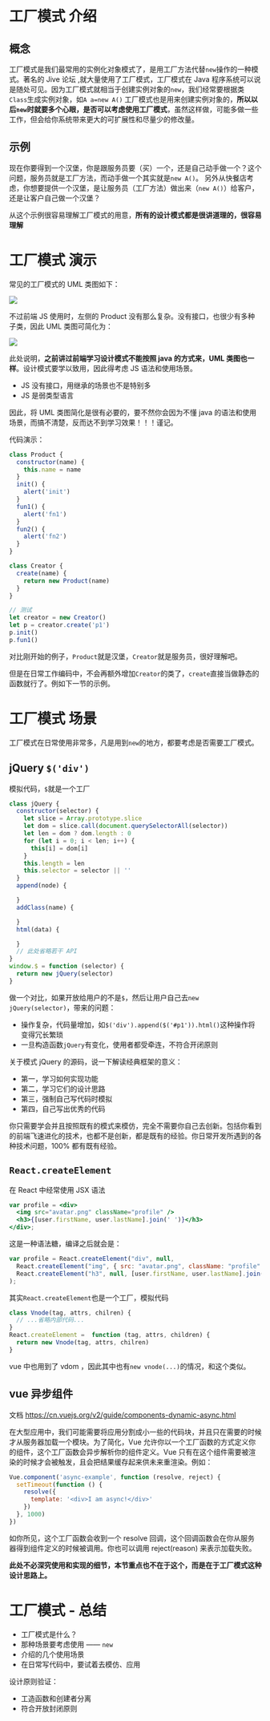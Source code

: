 # 工厂模式 介绍

## 概念

工厂模式是我们最常用的实例化对象模式了，是用工厂方法代替`new`操作的一种模式。著名的 Jive 论坛 ,就大量使用了工厂模式，工厂模式在 Java 程序系统可以说是随处可见。因为工厂模式就相当于创建实例对象的`new`，我们经常要根据类`Class`生成实例对象，如`A a=new A()` 工厂模式也是用来创建实例对象的，**所以以后`new`时就要多个心眼，是否可以考虑使用工厂模式**，虽然这样做，可能多做一些工作，但会给你系统带来更大的可扩展性和尽量少的修改量。

## 示例

现在你要得到一个汉堡，你是跟服务员要（买）一个，还是自己动手做一个？这个问题，服务员就是工厂方法，而动手做一个其实就是`new A()`。
另外从快餐店考虑，你想要提供一个汉堡，是让服务员（工厂方法）做出来（`new A()`）给客户，还是让客户自己做一个汉堡？

从这个示例很容易理解工厂模式的用意，**所有的设计模式都是很讲道理的，很容易理解**

# 工厂模式 演示

常见的工厂模式的 UML 类图如下：

![](./img/1.jpeg)

不过前端 JS 使用时，左侧的 Product 没有那么复杂。没有接口，也很少有多种子类，因此 UML 类图可简化为：

![](./img/2.png)


此处说明，**之前讲过前端学习设计模式不能按照 java 的方式来，UML 类图也一样**。设计模式要学以致用，因此得考虑 JS 语法和使用场景。

- JS 没有接口，用继承的场景也不是特别多
- JS 是弱类型语言

因此，将 UML 类图简化是很有必要的，要不然你会因为不懂 java 的语法和使用场景，而搞不清楚，反而达不到学习效果！！！谨记。

代码演示：

```js
class Product {
  constructor(name) {
    this.name = name
  }
  init() {
    alert('init')
  }
  fun1() {
    alert('fn1')
  }
  fun2() {
    alert('fn2')
  }
}

class Creator {
  create(name) {
    return new Product(name)
  }
}

// 测试
let creator = new Creator()
let p = creator.create('p1')
p.init()
p.fun1()
```

对比刚开始的例子，`Product`就是汉堡，`Creator`就是服务员，很好理解吧。

但是在日常工作编码中，不会再额外增加`Creator`的类了，`create`直接当做静态的函数就行了。例如下一节的示例。

# 工厂模式 场景

工厂模式在日常使用非常多，凡是用到`new`的地方，都要考虑是否需要工厂模式。

## jQuery `$('div')`

模拟代码，`$`就是一个工厂

```js
class jQuery {
  constructor(selector) {
    let slice = Array.prototype.slice
    let dom = slice.call(document.querySelectorAll(selector))
    let len = dom ? dom.length : 0
    for (let i = 0; i < len; i++) {
      this[i] = dom[i]
    }
    this.length = len
    this.selector = selector || ''
  }
  append(node) {

  }
  addClass(name) {

  }
  html(data) {

  }
  // 此处省略若干 API
}
window.$ = function (selector) {
  return new jQuery(selector)
}
```

做一个对比，如果开放给用户的不是`$`，然后让用户自己去`new jQuery(selector)`，带来的问题：

- 操作复杂，代码量增加，如`$('div').append($('#p1')).html()`这种操作将变得冗长繁琐
- 一旦构造函数`jQuery`有变化，使用者都受牵连，不符合开闭原则

关于模式 jQuery 的源码，说一下解读经典框架的意义：

- 第一，学习如何实现功能
- 第二，学习它们的设计思路
- 第三，强制自己写代码时模拟
- 第四，自己写出优秀的代码

你只需要学会并且按照既有的模式来模仿，完全不需要你自己去创新。包括你看到的前端飞速进化的技术，也都不是创新，都是既有的经验。你日常开发所遇到的各种技术问题，100% 都有既有经验。

## `React.createElement`

在 React 中经常使用 JSX 语法

```jsx
var profile = <div>
  <img src="avatar.png" className="profile" />
  <h3>{[user.firstName, user.lastName].join(' ')}</h3>
</div>;
```

这是一种语法糖，编译之后就会是：

```js
var profile = React.createElement("div", null,
  React.createElement("img", { src: "avatar.png", className: "profile" }),
  React.createElement("h3", null, [user.firstName, user.lastName].join(" "))
);
```

其实`React.createElement`也是一个工厂，模拟代码

```js
class Vnode(tag, attrs, chilren) {
  // ...省略内部代码...
}
React.createElement =  function (tag, attrs, children) {
  return new Vnode(tag, attrs, chilren)
}
```

vue 中也用到了 vdom ，因此其中也有`new vnode(...)`的情况，和这个类似。

## vue 异步组件

文档 https://cn.vuejs.org/v2/guide/components-dynamic-async.html

在大型应用中，我们可能需要将应用分割成小一些的代码块，并且只在需要的时候才从服务器加载一个模块。为了简化，Vue 允许你以一个工厂函数的方式定义你的组件，这个工厂函数会异步解析你的组件定义。Vue 只有在这个组件需要被渲染的时候才会被触发，且会把结果缓存起来供未来重渲染。例如：

```js
Vue.component('async-example', function (resolve, reject) {
  setTimeout(function () {
    resolve({
      template: '<div>I am async!</div>'
    })
  }, 1000)
})
```

如你所见，这个工厂函数会收到一个 resolve 回调，这个回调函数会在你从服务器得到组件定义的时候被调用。你也可以调用 reject(reason) 来表示加载失败。

**此处不必深究使用和实现的细节，本节重点也不在于这个，而是在于工厂模式这种设计思路上。**

# 工厂模式 - 总结

- 工厂模式是什么？
- 那种场景要考虑使用 —— `new`
- 介绍的几个使用场景
- 在日常写代码中，要试着去模仿、应用

设计原则验证：

- 工造函数和创建者分离
- 符合开放封闭原则